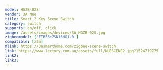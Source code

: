 ```yaml
---
model: HGZB-02S
vendor: 3A Nue
title: Smart 2 Key Scene Switch
category: switch
supports: on/off, click
image: /assets/images/devices/3A_HGZB-02S.jpg
zigbeemodel: ['FTB56+ZSN16HG1.0']
compatible: [z2m]
mlink: https://3asmarthome.com/zigbee-scene-switch
link: https://www.lectory.com.au/assets/full/NUESCENE2.jpg?1524719775
link2: 
link3: 
---
```


